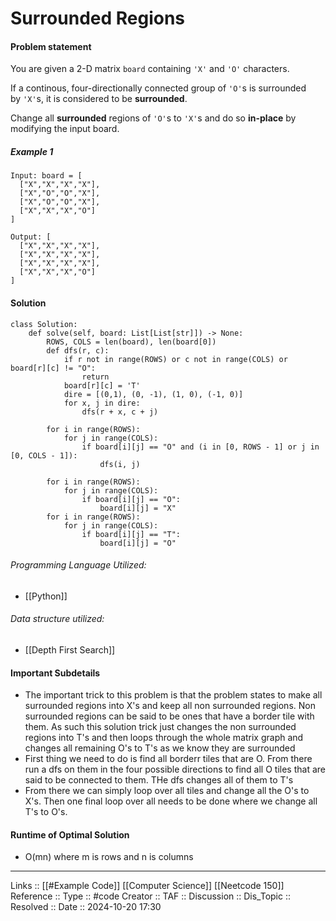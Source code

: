 # Surrounded Regions

#### Problem statement

You are given a 2-D matrix `board` containing `'X'` and `'O'` characters.

If a continous, four-directionally connected group of `'O'`s is surrounded by `'X'`s, it is considered to be **surrounded**.

Change all **surrounded** regions of `'O'`s to `'X'`s and do so **in-place** by modifying the input board.
##### Example 1
```
Input: board = [
  ["X","X","X","X"],
  ["X","O","O","X"],
  ["X","O","O","X"],
  ["X","X","X","O"]
]

Output: [
  ["X","X","X","X"],
  ["X","X","X","X"],
  ["X","X","X","X"],
  ["X","X","X","O"]
]
```
#### Solution
```
class Solution:
    def solve(self, board: List[List[str]]) -> None:
        ROWS, COLS = len(board), len(board[0])
        def dfs(r, c):
            if r not in range(ROWS) or c not in range(COLS) or board[r][c] != "O":
                return
            board[r][c] = 'T'
            dire = [(0,1), (0, -1), (1, 0), (-1, 0)]
            for x, j in dire:
                dfs(r + x, c + j)

        for i in range(ROWS):
            for j in range(COLS):
                if board[i][j] == "O" and (i in [0, ROWS - 1] or j in [0, COLS - 1]):
                    dfs(i, j)

        for i in range(ROWS):
            for j in range(COLS):
                if board[i][j] == "O":
                    board[i][j] = "X"
        for i in range(ROWS):
            for j in range(COLS):
                if board[i][j] == "T":
                    board[i][j] = "O"
```

###### Programming Language Utilized:

- [[Python]]
###### Data structure utilized:

- [[Depth First Search]]
#### Important Subdetails

- The important trick to this problem is that the problem states to make all surrounded regions into X's and keep all non surrounded regions. Non surrounded regions can be said to be ones that have a border tile with them. As such this solution trick just changes the non surrounded regions into T's and then loops through the whole matrix graph and changes all remaining O's to T's as we know they are surrounded
- First thing we need to do is find all borderr tiles that are O. From there run a dfs on them in the four possible directions to find all O tiles that are said to be connected to them. THe dfs changes all of them to T's
- From there we can simply loop over all tiles and change all the O's to X's. Then one final loop over all needs to be done where we change all T's to O's.

#### Runtime of Optimal Solution
- O(mn) where m is rows and n is columns
---
Links :: [[#Example Code]] [[Computer Science]] [[Neetcode 150]]
Reference ::
Type :: #code
Creator ::
TAF ::
Discussion ::
Dis_Topic :: 
Resolved ::
Date :: 2024-10-20 17:30

